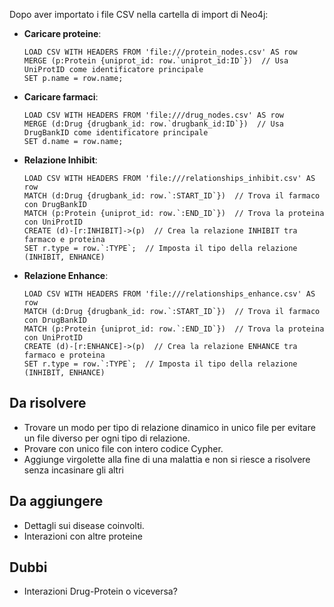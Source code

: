 Dopo aver importato i file CSV nella cartella di import di Neo4j:

- **Caricare proteine**:
    ```cypher
    LOAD CSV WITH HEADERS FROM 'file:///protein_nodes.csv' AS row
    MERGE (p:Protein {uniprot_id: row.`uniprot_id:ID`})  // Usa UniProtID come identificatore principale
    SET p.name = row.name;
    ```

- **Caricare farmaci**:
    ```cypher
    LOAD CSV WITH HEADERS FROM 'file:///drug_nodes.csv' AS row
    MERGE (d:Drug {drugbank_id: row.`drugbank_id:ID`})  // Usa DrugBankID come identificatore principale
    SET d.name = row.name;
    ```

- **Relazione Inhibit**:
    ```cypher
    LOAD CSV WITH HEADERS FROM 'file:///relationships_inhibit.csv' AS row
    MATCH (d:Drug {drugbank_id: row.`:START_ID`})  // Trova il farmaco con DrugBankID
    MATCH (p:Protein {uniprot_id: row.`:END_ID`})  // Trova la proteina con UniProtID
    CREATE (d)-[r:INHIBIT]->(p)  // Crea la relazione INHIBIT tra farmaco e proteina
    SET r.type = row.`:TYPE`;  // Imposta il tipo della relazione (INHIBIT, ENHANCE)
    ```

- **Relazione Enhance**:
    ```cypher
    LOAD CSV WITH HEADERS FROM 'file:///relationships_enhance.csv' AS row
    MATCH (d:Drug {drugbank_id: row.`:START_ID`})  // Trova il farmaco con DrugBankID
    MATCH (p:Protein {uniprot_id: row.`:END_ID`})  // Trova la proteina con UniProtID
    CREATE (d)-[r:ENHANCE]->(p)  // Crea la relazione ENHANCE tra farmaco e proteina
    SET r.type = row.`:TYPE`;  // Imposta il tipo della relazione (INHIBIT, ENHANCE)
    ```

## Da risolvere
- Trovare un modo per tipo di relazione dinamico in unico file per evitare un file diverso per ogni tipo di relazione. 
- Provare con unico file con intero codice Cypher.
- Aggiunge virgolette alla fine di una malattia e non si riesce a risolvere senza incasinare gli altri

## Da aggiungere
- Dettagli sui disease coinvolti.
- Interazioni con altre proteine

## Dubbi
- Interazioni Drug-Protein o viceversa?
